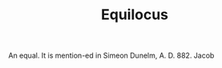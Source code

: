 ---
title: Equilocus
letter: E
permalink: "/definitions/bld-equilocus.html"
body: An equal. It is mention-ed in Simeon Dunelm, A. D. 882. Jacob
published_at: '2018-07-07'
source: Black's Law Dictionary 2nd Ed (1910)
layout: post
---